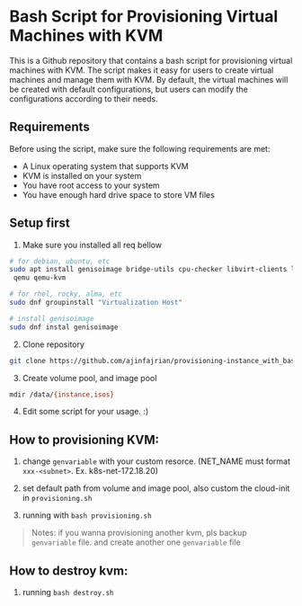 # Bash Script for Provisioning Virtual Machines with KVM

This is a Github repository that contains a bash script for provisioning virtual machines with KVM. The script makes it easy for users to create virtual machines and manage them with KVM. By default, the virtual machines will be created with default configurations, but users can modify the configurations according to their needs.

## Requirements
Before using the script, make sure the following requirements are met:

- A Linux operating system that supports KVM
- KVM is installed on your system
- You have root access to your system
- You have enough hard drive space to store VM files

## Setup first

1. Make sure you installed all req bellow

```bash
# for debian, ubuntu, etc
sudo apt install genisoimage bridge-utils cpu-checker libvirt-clients libvirt-daemon libvirt-daemon-system
 qemu qemu-kvm

# for rhel, rocky, alma, etc
sudo dnf groupinstall "Virtualization Host"

# install genisoimage
sudo dnf instal genisoimage
```

2. Clone repository

```bash
git clone https://github.com/ajinfajrian/provisioning-instance_with_bash.git
```

3. Create volume pool, and image pool

```sh
mdir /data/{instance,isos}
```

4. Edit some script for your usage. :)

## How to provisioning KVM:

1. change `genvariable` with your custom resorce. (NET_NAME must format `xxx-<subnet>`. Ex. k8s-net-172.18.20)

2. set default path from volume and image pool, also custom the cloud-init in `provisioning.sh`

3. running with `bash provisioning.sh`


> Notes: if you wanna provisioning another kvm, pls backup `genvariable` file. and create another one `genvariable` file

## How to destroy kvm:

1. running `bash destroy.sh`
